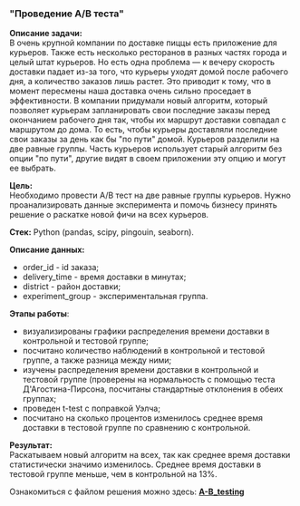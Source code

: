 ### "Проведение А/В теста"

**Описание задачи:**  
В очень крупной компании по доставке пиццы есть приложение для курьеров. Также есть несколько ресторанов в разных частях города и целый штат курьеров. Но есть одна проблема — к вечеру скорость доставки падает из-за того, что курьеры уходят домой после рабочего дня, а количество заказов лишь растет. Это приводит к тому, что в момент пересмены наша доставка очень сильно проседает в эффективности.
В компании придумали новый алгоритм, который позволяет курьерам запланировать свои последние заказы перед окончанием рабочего дня так, чтобы их маршрут доставки совпадал с маршрутом до дома. То есть, чтобы курьеры доставляли последние свои заказы за день как бы "по пути" домой.
Курьеров разделили на две равные группы. Часть курьеров использует старый алгоритм без опции "по пути", другие видят в своем приложении эту опцию и могут ее выбрать.

**Цель:**  
Необходимо провести A/B тест на две равные группы курьеров. Нужно проанализировать данные эксперимента и помочь бизнесу принять решение о раскатке новой фичи на всех курьеров.

**Стек:**
Python (pandas, scipy, pingouin, seaborn).

**Описание данных:**  
- order_id - id заказа;  
- delivery_time - время доставки в минутах;  
- district - район доставки;  
- experiment_group - экспериментальная группа.

**Этапы работы**:  
- визуализированы графики распределения времени доставки в контрольной и тестовой группе;
- посчитано количество наблюдений в контрольной и тестовой группе, а также разница между ними;
- изучены распределения времени доставки в контрольной и тестовой группе (проверены на нормальность с помощью теста Д'Агостина-Пирсона, посчитаны стандартные отклонения в обеих группах;
- проведен t-test с поправкой Уэлча;
- посчитано на сколько процентов изменилось среднее время доставки в тестовой группе по сравнению с контрольной.

**Результат:**  
Раскатываем новый алгоритм на всех, так как среднее время доставки статистически значимо изменилось. Среднее время доставки в тестовой группе меньше, чем в контрольной на 13%.

Ознакомиться с файлом решения можно здесь: **[A-B_testing](A-B_testing.ipynb)**
